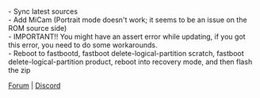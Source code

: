 \- Sync latest sources  
\- Add MiCam (Portrait mode doesn't work; it seems to be an issue on the ROM source side)  
\- IMPORTANT!! You might have an assert error while updating, if you got this error, you need to do some workarounds.  
\- Reboot to fastbootd, fastboot delete-logical-partition scratch, fastboot delete-logical-partition product, reboot into recovery mode, and then flash the zip  

[Forum](https://xdaforums.com/t/rom-15-0-0_r30-pixelos-for-xiaomi-mi-8-aosp-unofficial.4726694/) | [Discord](https://discord.gg/naUCmPKPQD)
